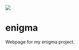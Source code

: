 ![](https://d13yacurqjgara.cloudfront.net/users/605032/screenshots/2627307/e.gif)
# enigma

Webpage for my enigma project.
